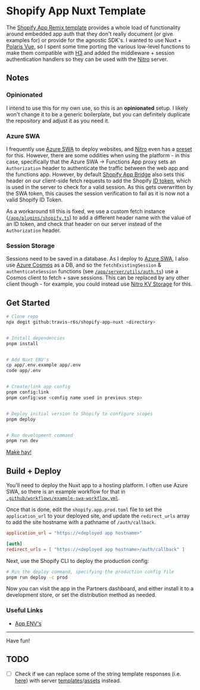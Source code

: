 # Shopify App Nuxt Template

The [Shopify App Remix template](https://github.com/Shopify/shopify-app-js/tree/main/packages/apps/shopify-app-remix#readme) provides a whole load of functionality around embedded app auth that they don't really document (or give examples for) or provide for the agnostic SDK's. I wanted to use Nuxt + [Polaris Vue](https://ownego.github.io/polaris-vue/), so I spent some time porting the various low-level functions to make them compatible with [H3](https://h3.unjs.io) and added the middleware + session authentication handlers so they can be used with the [Nitro](https://nitro.unjs.io) server.

## Notes

### Opinionated
I intend to use this for my own use, so this is an **opinionated** setup. I likely won't change it to be a generic boilerplate, but you can definitely duplicate the repository and adjust it as you need it.

### Azure SWA
I frequently use [Azure SWA](https://azure.microsoft.com/en-us/products/app-service/static) to deploy websites, and [Nitro](https://nitro.unjs.io) even has a [preset](https://nitro.unjs.io/deploy/providers/azure#azure-static-web-apps) for this. However, there are some oddities when using the platform - in this case, specifically that the Azure SWA -> Functions App proxy sets an `Authorization` header to authenticate the traffic between the web app and the functions app. However, by default [Shopify App Bridge](https://shopify.dev/docs/api/app-bridge-library) also sets this header on our client-side fetch requests to add the Shopify [ID token](https://shopify.dev/docs/api/app-bridge-library/apis/id-token), which is used in the server to check for a valid session. As this gets overwritten by the SWA token, this causes the session verification to fail as it is now not a valid Shopify ID Token.

As a workaround till this is fixed, we use a custom fetch instance ([`/app/plugins/shopify.ts`](/app/plugins/shopify.ts)) to add a different header name with the value of an ID token, and check that header on our server instead of the `Authorization` header.

### Session Storage
Sessions need to be saved in a database. As I deploy to [Azure SWA](https://azure.microsoft.com/en-us/products/app-service/static), I also use [Azure Cosmos](https://azure.microsoft.com/en-us/products/cosmos-db) as a DB, and so the `fetchExistingSession` & `authenticateSession` functions (see [`/app/server/utils/auth.ts`](/app/server/utils/auth.ts)) use a Cosmos client to fetch + save sessions. This can be replaced by any other client though - for example, you could instead use [Nitro KV Storage](https://nitro.unjs.io/guide/storage) for this.


## Get Started

```sh
# Clone repo
npx degit github:travis-r6s/shopify-app-nuxt <directory>


# Install dependencies
pnpm install


# Add Nuxt ENV's
cp app/.env.example app/.env
code app/.env


# Create/link app config
pnpm config:link
pnpm config:use <config name used in previous step>


# Deploy initial version to Shopify to configure scopes
pnpm deploy


# Run development command
pnpm run dev
```
[Make hay!](https://dictionary.cambridge.org/dictionary/english/make-hay-while-the-sun-shines)

## Build + Deploy

You'll need to deploy the Nuxt app to a hosting platform. I often use Azure SWA, so there is an example workflow for that in [`.github/workflows/example-swa-workflow.yml`](/.github/workflows/example-swa-workflow.yml).

Once that is done, edit the `shopify.app.prod.toml` file to set the `application_url` to your deployed site, and update the `redirect_urls` array to add the site hostname with a pathname of `/auth/callback`. 

```toml
application_url = "https://<deployed app hostname>"

[auth]
redirect_urls = [ "https://<deployed app hostname>/auth/callback" ]
```

Next, use the Shopify CLI to deploy the production config:

```sh
# Run the deploy command, specifying the production config file
pnpm run deploy -c prod
```

Now you can visit the app in the Partners dashboard, and either install it to a development store, or set the distribution method as needed.

### Useful Links

- [App ENV's](https://shopify.dev/docs/apps/build/cli-for-apps/app-structure#dependency-management)

---

Have fun!


## TODO

- [ ] Check if we can replace some of the string template responses (i.e. [here](https://github.com/travis-r6s/shopify-app-nuxt/blob/e63be879b5b53ba44e71ae4e52bd3ca195159127/app/server/utils/auth.ts#L134)) with server [templates](https://nuxt.com/docs/api/kit/templates)/[assets](https://nitro.build/guide/assets#custom-server-assets) instead.
